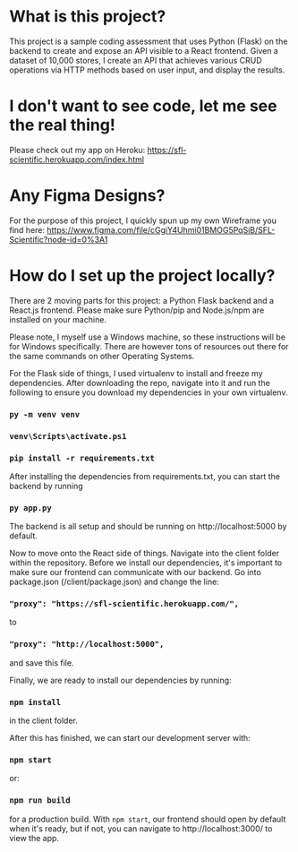 # What is this project?

This project is a sample coding assessment that uses Python (Flask) on the backend to create and expose an API visible to a React frontend. Given a dataset of 10,000 stores, I create an API that achieves various CRUD operations via HTTP methods based on user input, and display the results.

# I don't want to see code, let me see the real thing!

Please check out my app on Heroku: https://sfl-scientific.herokuapp.com/index.html

# Any Figma Designs?

For the purpose of this project, I quickly spun up my own Wireframe you find here: https://www.figma.com/file/cGgiY4Uhmi01BMOG5PqSiB/SFL-Scientific?node-id=0%3A1

# How do I set up the project locally?

There are 2 moving parts for this project: a Python Flask backend and a React.js frontend. Please make sure Python/pip and Node.js/npm are installed on your machine.

Please note, I myself use a Windows machine, so these instructions will be for Windows specifically. There are however tons of resources out there for the same commands on other Operating Systems.

For the Flask side of things, I used virtualenv to install and freeze my dependencies. After downloading the repo, navigate into it and run the following to ensure you download my dependencies in your own virtualenv.

### `py -m venv venv`
### `venv\Scripts\activate.ps1`
### `pip install -r requirements.txt`

After installing the dependencies from requirements.txt, you can start the backend by running

### `py app.py`

The backend is all setup and should be running on http://localhost:5000 by default.

Now to move onto the React side of things. Navigate into the client folder within the repository. Before we install our dependencies, it's important to make sure our frontend can communicate with our backend. Go into package.json (/client/package.json) and change the line:

### `"proxy": "https://sfl-scientific.herokuapp.com/",`
to
### `"proxy": "http://localhost:5000",`

and save this file.

Finally, we are ready to install our dependencies by running:

### `npm install`

in the client folder.

After this has finished, we can start our development server with:

### `npm start`

or:

### `npm run build`

for a production build. With `npm start`, our frontend should open by default when it's ready, but if not, you can navigate to http://localhost:3000/ to view the app.